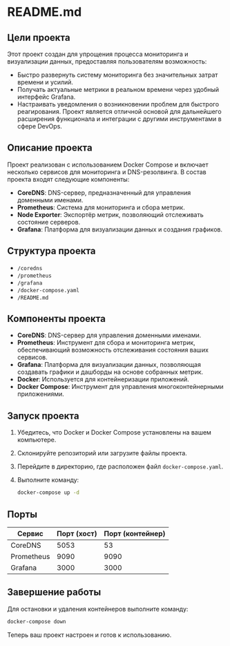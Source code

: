 # README.md

## Цели проекта

Этот проект создан для упрощения процесса мониторинга и визуализации данных, предоставляя пользователям возможность:
- Быстро развернуть систему мониторинга без значительных затрат времени и усилий.
- Получать актуальные метрики в реальном времени через удобный интерфейс Grafana.
- Настраивать уведомления о возникновении проблем для быстрого реагирования.
Проект является отличной основой для дальнейшего расширения функционала и интеграции с другими инструментами в сфере DevOps.

## Описание проекта

Проект реализован с использованием Docker Compose и включает несколько сервисов для мониторинга и DNS-резолвинга. В состав проекта входят следующие компоненты:

- **CoreDNS**: DNS-сервер, предназначенный для управления доменными именами.
- **Prometheus**: Система для мониторинга и сбора метрик.
- **Node Exporter**: Экспортёр метрик, позволяющий отслеживать состояние серверов.
- **Grafana**: Платформа для визуализации данных и создания графиков.

## Структура проекта

- `/coredns`
- `/prometheus`
- `/grafana`
- `/docker-compose.yaml`
- `/README.md`

## Компоненты проекта

- **CoreDNS**: DNS-сервер для управления доменными именами.
- **Prometheus**: Инструмент для сбора и мониторинга метрик, обеспечивающий возможность отслеживания состояния ваших сервисов.
- **Grafana**: Платформа для визуализации данных, позволяющая создавать графики и дашборды на основе собранных метрик.
- **Docker**: Используется для контейнеризации приложений.
- **Docker Compose**: Инструмент для управления многоконтейнерными приложениями.

## Запуск проекта

1. Убедитесь, что Docker и Docker Compose установлены на вашем компьютере.
2. Склонируйте репозиторий или загрузите файлы проекта.
3. Перейдите в директорию, где расположен файл `docker-compose.yaml`.
4. Выполните команду:

   ```bash
   docker-compose up -d
   ```

## Порты

| Сервис       | Порт (хост) | Порт (контейнер) |
|--------------|-------------|-------------------|
| CoreDNS      | 5053        | 53                |
| Prometheus   | 9090        | 9090              |
| Grafana      | 3000        | 3000              |

## Завершение работы

Для остановки и удаления контейнеров выполните команду:

```bash
docker-compose down
``` 

Теперь ваш проект настроен и готов к использованию.